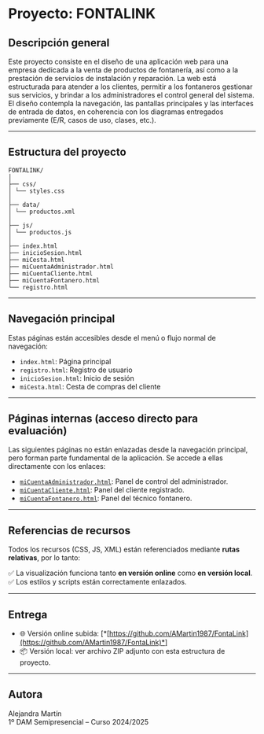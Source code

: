 # Proyecto: FONTALINK

## Descripción general

Este proyecto consiste en el diseño de una aplicación web para una empresa dedicada a la venta de productos de fontanería, así como a la prestación de servicios de instalación y reparación. La web está estructurada para atender a los clientes, permitir a los fontaneros gestionar sus servicios, y brindar a los administradores el control general del sistema. El diseño contempla la navegación, las pantallas principales y las interfaces de entrada de datos, en coherencia con los diagramas entregados previamente (E/R, casos de uso, clases, etc.).

---

## Estructura del proyecto
```
FONTALINK/
│
├── css/
│ └── styles.css
│
├── data/
│ └── productos.xml
│
├── js/
│ └── productos.js
│
├── index.html
├── inicioSesion.html
├── miCesta.html
├── miCuentaAdministrador.html
├── miCuentaCliente.html
├── miCuentaFontanero.html
└── registro.html
```

---

## Navegación principal

Estas páginas están accesibles desde el menú o flujo normal de navegación:

- `index.html`: Página principal
- `registro.html`: Registro de usuario
- `inicioSesion.html`: Inicio de sesión
- `miCesta.html`: Cesta de compras del cliente

---

## Páginas internas (acceso directo para evaluación)

Las siguientes páginas no están enlazadas desde la navegación principal, pero forman parte fundamental de la aplicación. Se accede a ellas directamente con los enlaces:

- [`miCuentaAdministrador.html`](miCuentaAdministrador.html): Panel de control del administrador.
- [`miCuentaCliente.html`](miCuentaCliente.html): Panel del cliente registrado.
- [`miCuentaFontanero.html`](miCuentaFontanero.html): Panel del técnico fontanero.

---

## Referencias de recursos

Todos los recursos (CSS, JS, XML) están referenciados mediante **rutas relativas**, por lo tanto:

✅ La visualización funciona tanto **en versión online** como **en versión local**.  
✅ Los estilos y scripts están correctamente enlazados.

---

## Entrega

- 🌐 Versión online subida: [*[https://github.com/AMartin1987/FontaLink](https://github.com/AMartin1987/FontaLink)*]
- 📦 Versión local: ver archivo ZIP adjunto con esta estructura de proyecto.

---

## Autora

Alejandra Martín  
1º DAM Semipresencial – Curso 2024/2025  
